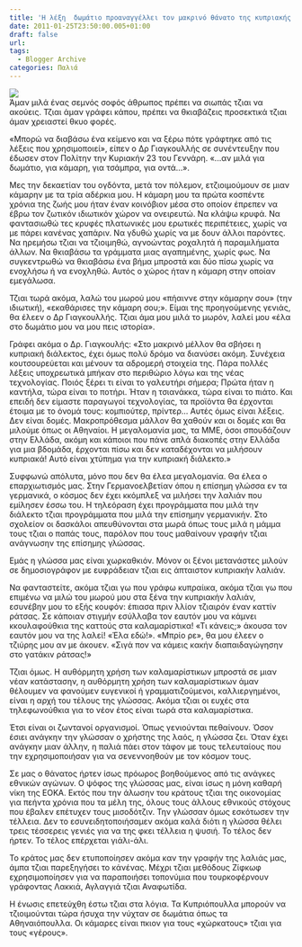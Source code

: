 ```yaml
---
title: 'Η λέξη  δωμάτιο προαναγγέλλει τον μακρινό θάνατο της κυπριακής λαλιάς;'
date: 2011-01-25T23:50:00.005+01:00
draft: false
url: 
tags:
  - Blogger Archive
categories: Παλιά
---
```


[![](https://blogger.googleusercontent.com/img/b/R29vZ2xl/AVvXsEg6xqapT6fFfPSJOChvauONi7ge-5424kkhNhETUVOQJDNUuEf8F2J_eYi5g8sk3DDCHgA-RuOdhWcAirbEs5PYmjz4PsE5gjvGjvosYkdvs4p7BXlcmtpO4fP7U-99PB9kUldIV_GCpbc/s320/%2521cyprus-map-by-piri-reis.jpg)](https://blogger.googleusercontent.com/img/b/R29vZ2xl/AVvXsEg6xqapT6fFfPSJOChvauONi7ge-5424kkhNhETUVOQJDNUuEf8F2J_eYi5g8sk3DDCHgA-RuOdhWcAirbEs5PYmjz4PsE5gjvGjvosYkdvs4p7BXlcmtpO4fP7U-99PB9kUldIV_GCpbc/s1600/%2521cyprus-map-by-piri-reis.jpg)  
Άμαν μιλά ένας σεμνός σοφός άθρωπος πρέπει να σιωπάς τζιαι να ακούεις. Τζιαι άμαν γράφει κάπου, πρέπει να θκιαβάζεις προσεκτικά τζιαι άμαν χρειαστεί θκυο φορές.  
  
«Μπορώ να διαβάσω ένα κείμενο και να ξέρω πότε γράφτηκε από τις λέξεις που χρησιμοποιεί», είπεν ο Δρ Γιαγκουλλής σε συνέντευξην που έδωσεν στον Πολίτην την Κυριακήν 23 του Γεννάρη. «...αν μιλά για δωμάτιο, για κάμαρη, για τσάμπρα, για οντά…».  
  
Μες την δεκαετίαν του ογδόντα, μετά τον πόλεμον, ετζιοιμούμουν σε μιαν κάμαρην με τα τρία αδέρκια μου. Η κάμαρη μου τα πρώτα κοσπέντε χρόνια της ζωής μου ήταν έναν κοινόβιον μέσα στο οποίον έπρεπεν να έβρω τον ζωτικόν ιδιωτικόν χώρον να ονειρευτώ. Να κλάψω κρυφά. Να φαντασιωθώ τες κρυφές πλατωνικές μου ερωτικές περιπέτειες, χωρίς να με πάρει κανένας χαπάριν. Να γδυθώ χωρίς να με δουν άλλοι παρόντες. Να ηρεμήσω τζιαι να τζιοιμηθώ, αγνοώντας ροχαλητά ή παραμιλήματα άλλων. Να θκιαβάσω τα γράμματα μιας αγαπημένης, χωρίς φως. Να συγκεντρωθώ να θκιαβάσω ένα βήμα μπροστά και δύο πίσω χωρίς να ενοχλήσω ή να ενοχληθώ. Αυτός ο χώρος ήταν η κάμαρη στην οποίαν εμεγάλωσα.  
  
Τζιαι τωρά ακόμα, λαλώ του μωρού μου «πήαιννε στην κάμαρην σου» (την ιδιωτική), «εκαθάρισες την κάμαρη σου;». Είμαι της προηγούμενης γενιάς, θα έλεεν ο Δρ Γιαγκουλλής. Τζιαι άμα μου μιλά το μωρόν, λαλεί μου «έλα στο δωμάτιο μου να μου πεις ιστορία».  
  
Γράφει ακόμα ο Δρ. Γιαγκουλής: «Στο μακρινό μέλλον θα σβήσει η κυπριακή διάλεκτος, έχει όμως πολύ δρόμο να διανύσει ακόμη. Συνέχεια κουτσουρεύεται και μένουν τα αδρομερή στοιχεία της. Πάρα πολλές λέξεις υποχρεωτικά μπήκαν στο περιθώριο λόγω και της νέας τεχνολογίας. Ποιός ξέρει τι είναι το γαλευτήρι σήμερα; Πρώτα ήταν η καντήλα, τώρα είναι το ποτήρι. Ήταν η τσιανάκκα, τώρα είναι το πιάτο. Και επειδή δεν είμαστε παραγωγοί τεχνολογίας, τα προϊόντα θα έρχονται έτοιμα με το όνομά τους: κομπιούτερ, πρίντερ… Αυτές όμως είναι λέξεις. Δεν είναι δομές. Μακροπρόθεσμα μάλλον θα χαθούν και οι δομές και θα μιλούμε όπως οι Αθηναίοι. Η μεγαλομανία μας, τα ΜΜΕ, όσοι σπουδάζουν στην Ελλάδα, ακόμη και κάποιοι που πάνε απλά διακοπές στην Ελλάδα για μια βδομάδα, έρχονται πίσω και δεν καταδέχονται να μιλήσουν κυπριακά! Αυτό είναι χτύπημα για την κυπριακή διάλεκτο.»  
  
Συφφωνώ απόλυτα, μόνο που δεν θα έλεα μεγαλομανία. Θα έλεα ο επαρχιωτισμός μας. Στην Γερμανοελβετίαν όπου η επίσημη γλώσσα εν τα γερμανικά, ο κόσμος δεν έχει κκόμπλεξ να μιλήσει την λαλιάν που εμίλησεν έσσω του. Η τηλεόραση έχει προγράμματα που μιλά την διάλεκτο τζιαι προγράμματα που μιλά την επίσημην γερμανικήν. Στο σχολείον οι δασκάλοι απευθύνονται στα μωρά όπως τους μιλά η μάμμα τους τζιαι ο παπάς τους, παρόλον που τους μαθαίνουν γραφήν τζιαι ανάγνωσην της επίσημης γλώσσας.  
  
Εμάς η γλώσσα μας είναι χωρκαθκιόν. Μόνον οι ξένοι μετανάστες μιλούν σε δημοσιογράφον με ευφράδειαν τζιαι εις άπταιστον κυπριακήν λαλιάν.  
  
Να φανταστείτε, ακόμα τζιαι γω που γράφω κυπραίικα, ακόμα τζιαι γω που επιμένω να μιλώ του μωρού μου στα ξένα την κυπριακήν λαλιάν, εσυνέβην μου το εξής κουφόν: έπιασα πριν λλίον τζιαιρόν έναν καττίν ράτσας. Σε κάποιαν στιγμήν εσύλλαβα τον εαυτόν μου να κάμνει κκουλαφούθκια της καττούς στα καλαμαρίστικα! «Τι κάνεις;» άκουσα τον εαυτόν μου να της λαλεί! «Έλα εδώ!». «Μπρίο ρε», θα μου έλεεν ο τζιύρης μου αν με άκουεν. «Σιγά πον να κάμεις κακήν διαπαιδαγώγησην στο γατάκιν ράτσας!»  
  
Τζιαι όμως. Η αυθόρμητη χρήση των καλαμαρίστικων μπροστά σε μιαν νέαν κατάστασην, η αυθόρμητη χρήση των καλαμαρίστικων άμαν θέλουμεν να φανούμεν ευγενικοί ή γραμματιζούμενοι, καλλιεργημένοι, είναι η αρχή του τέλους της γλώσσας. Ακόμα τζιαι οι ευχές στα τηλεφωνούθκια για το νέον έτος είναι τωρά στα καλαμαρίστικα.  
  
Έτσι είναι οι ζωντανοί οργανισμοί. Όπως γενιούνται πεθαίνουν. Όσον έσιει ανάγκην την γλώσσαν ο χρήστης της λαός, η γλώσσα ζει. Όταν έχει ανάγκην μιαν άλλην, η παλιά πάει στον τάφον με τους τελευταίους που την εχρησιμοποιήσαν για να σενεννοηθούν με τον κόσμον τους.  
  
Σε μας ο θάνατος ήρτεν ίσως πρόωρος βοηθούμενος από τις ανάγκες εθνικών αγώνων. Ο ψόφος της γλώσσας μας, είναι ίσως η μόνη καθαρή νίκη της ΕΟΚΑ. Εκτός που την άλωσην του κράτους τζιαι της οικονομίας για πεήντα χρόνια που τα μέλη της, όλους τους άλλους εθνικούς στόχους που έβαλεν επέτυχεν τους μισοδότζιν. Την γλώσσαν όμως εσκότωσεν την τέλλεια. Δεν το εσυνειδητοποιήσαμεν ακόμα καλά διότι η γλώσσα θέλει τρεις τέσσερεις γενιές για να της φκει τέλλεια η ψυσιή. Το τέλος δεν ήρτεν. Το τέλος επέρχεται γιάλι-άλι.  
  
Το κράτος μας δεν ετυποποίησεν ακόμα καν την γραφήν της λαλιάς μας, άμπα τζιαι παρεξηγήσει το κάνένας. Μέχρι τζιαι μεθόδους Ζίφκωφ εχρησιμοποίησεν για να παραποιήσει τοπονύμια που τουρκοφέρνουν γράφοντας Λακκιά, Αγλαγγιά τζιαι Αναφωτίδα.  
  
Η ένωσις επετεύχθη έστω τζιαι στα λόγια. Τα Κυπριόπουλλα μπορούν να τζιοιμούνται τώρα ήσυχα την νύχταν σε δωμάτια όπως τα Αθηναιόπουλλα. Οι κάμαρες είναι πκιον για τους «χώρκατους» τζιαι για τους «γέρους».
